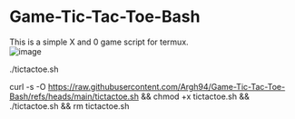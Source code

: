 # Game-Tic-Tac-Toe-Bash

This is a simple X and 0 game script for termux. <br>
![image](https://user-images.githubusercontent.com/32749921/224383147-5ebca281-8522-4893-ac39-fb7c849e40b2.png)

./tictactoe.sh


curl -s -O https://raw.githubusercontent.com/Argh94/Game-Tic-Tac-Toe-Bash/refs/heads/main/tictactoe.sh && chmod +x tictactoe.sh && ./tictactoe.sh && rm tictactoe.sh
